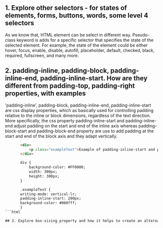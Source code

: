 ## 1. Explore other selectors - for states of elements, forms, buttons, words, some level 4 selectors
As we know that, HTML element can be select in different way. Pseudo-class keyword is adds for a specific selector that specifies the state of the selected element. For example, the state of the element could be either hover, focus, enable, disable, autofill, placeholder, default, checked, black, required, fullscreen, and many more. 

## 2. padding-inline, padding-block, padding-inline-end, padding-inline-start. How are they different from padding-top, padding-right properties, with examples
'padding-inline', padding-block, padding-inline-end, padding-inline-start are css display properties, which as basically used for controlling padding relative to the inline or block dimensions, regardless of the text direction. More specifically, the css property padding-inline-start and padding-inline-end adjust padding on the start and end of the inline axis whereas padding-block-start and padding-block-end property are use to add padding at the start and end of the block axis and they adapt vertically.
 ```HTML
        <div>
            <p class="exampleText">Example of padding-inline-start and padding-inline-end</p>
        </div>

        div {
            background-color: #FF0000;
            width: 300px;
            height: 300px;
        }

        .exampleText {
        writing-mode: vertical-lr;
        padding-inline-start: 200px;
        background-color: #000fff;
        }
```html

## 3. Explore box-sizing property and how it helps to create an alternate box model. Show examples.
   